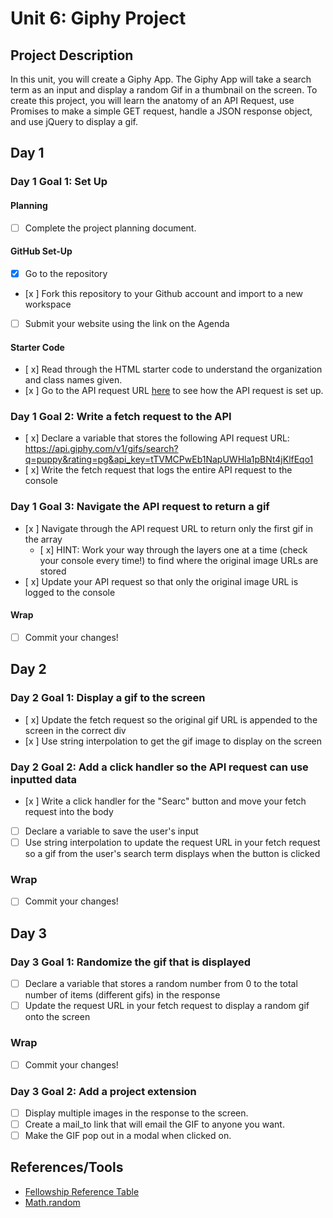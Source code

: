 # Unit 6: Giphy Project

## Project Description

In this unit, you will create a Giphy App. The Giphy App will take a search term as an input and display a random Gif in a thumbnail on the screen. To create this project, you will learn the anatomy of an API Request, use Promises to make a simple GET request, handle a JSON response object, and use jQuery to display a gif.

## Day 1

### Day 1 Goal 1: Set Up

#### Planning

- [ ] Complete the project planning document.

#### GitHub Set-Up

- [x] Go to the repository
- [x ] Fork this repository to your Github account and import to a new workspace
- [ ] Submit your website using the link on the Agenda

#### Starter Code

- [ x] Read through the HTML starter code to understand the organization and class names given.
- [x ] Go to the API request URL [here](https://api.giphy.com/v1/gifs/search?q=puppy&rating=pg&api_key=tTVMCPwEb1NapUWHla1pBNt4jKlfEqo1) to see how the API request is set up.

### Day 1 Goal 2: Write a fetch request to the API

- [ x] Declare a variable that stores the following API request URL: https://api.giphy.com/v1/gifs/search?q=puppy&rating=pg&api_key=tTVMCPwEb1NapUWHla1pBNt4jKlfEqo1
- [ x] Write the fetch request that logs the entire API request to the console

### Day 1 Goal 3: Navigate the API request to return a gif

- [x ] Navigate through the API request URL to return only the first gif in the array
  - [ x] HINT: Work your way through the layers one at a time (check your console every time!) to find where the original image URLs are stored
- [ x] Update your API request so that only the original image URL is logged to the console

#### Wrap

- [ ] Commit your changes!

## Day 2

### Day 2 Goal 1: Display a gif to the screen

- [ x] Update the fetch request so the original gif URL is appended to the screen in the correct div
- [x ] Use string interpolation to get the gif image to display on the screen

### Day 2 Goal 2: Add a click handler so the API request can use inputted data

- [x ] Write a click handler for the "Searc" button and move your fetch request into the body
- [ ] Declare a variable to save the user's input
- [ ] Use string interpolation to update the request URL in your fetch request so a gif from the user's search term displays when the button is clicked

### Wrap

- [ ] Commit your changes!

## Day 3

### Day 3 Goal 1: Randomize the gif that is displayed

- [ ] Declare a variable that stores a random number from 0 to the total number of items (different gifs) in the response
- [ ] Update the request URL in your fetch request to display a random gif onto the screen

### Wrap

- [ ] Commit your changes!

### Day 3 Goal 2: Add a project extension

- [ ] Display multiple images in the response to the screen.
- [ ] Create a mail_to link that will email the GIF to anyone you want.
- [ ] Make the GIF pop out in a modal when clicked on.

## References/Tools

- [Fellowship Reference Table](https://docs.google.com/document/d/1qrY2OC-6S04oOXZlYmXja7lmKBmdApR-HXJkhfd67e8/edit)
- [Math.random](https://developer.mozilla.org/en-US/docs/Web/JavaScript/Reference/Global_Objects/Math/random)
